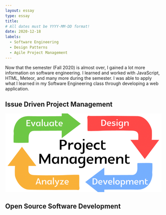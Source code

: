 ```yaml
---
layout: essay
type: essay
title: 
# All dates must be YYYY-MM-DD format!
date: 2020-12-18
labels:
  - Software Engineering
  - Design Patterns
  - Agile Project Management
---
```


Now that the semester (Fall 2020) is almost over, I gained a lot more information on software engineering. I learned and worked with JavaScript, HTML, Meteor, and many more during the semester. I was able to apply what I learned in my Software Engineering class through developing a web application. 


Issue Driven Project Management
--

<img src="../images/project-management.png">


Open Source Software Development
--
